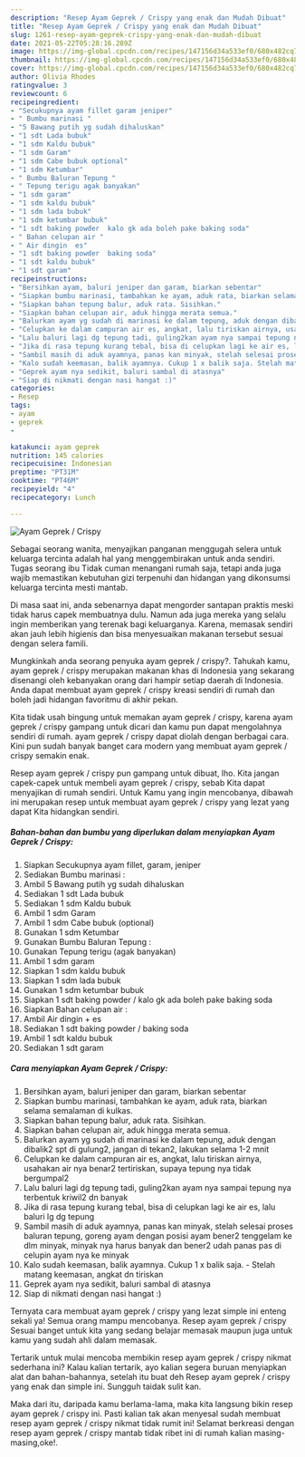 ```yaml
---
description: "Resep Ayam Geprek / Crispy yang enak dan Mudah Dibuat"
title: "Resep Ayam Geprek / Crispy yang enak dan Mudah Dibuat"
slug: 1261-resep-ayam-geprek-crispy-yang-enak-dan-mudah-dibuat
date: 2021-05-22T05:28:16.289Z
image: https://img-global.cpcdn.com/recipes/147156d34a533ef0/680x482cq70/ayam-geprek-crispy-foto-resep-utama.jpg
thumbnail: https://img-global.cpcdn.com/recipes/147156d34a533ef0/680x482cq70/ayam-geprek-crispy-foto-resep-utama.jpg
cover: https://img-global.cpcdn.com/recipes/147156d34a533ef0/680x482cq70/ayam-geprek-crispy-foto-resep-utama.jpg
author: Olivia Rhodes
ratingvalue: 3
reviewcount: 6
recipeingredient:
- "Secukupnya ayam fillet garam jeniper"
- " Bumbu marinasi "
- "5 Bawang putih yg sudah dihaluskan"
- "1 sdt Lada bubuk"
- "1 sdm Kaldu bubuk"
- "1 sdm Garam"
- "1 sdm Cabe bubuk optional"
- "1 sdm Ketumbar"
- " Bumbu Baluran Tepung "
- " Tepung terigu agak banyakan"
- "1 sdm garam"
- "1 sdm kaldu bubuk"
- "1 sdm lada bubuk"
- "1 sdm ketumbar bubuk"
- "1 sdt baking powder  kalo gk ada boleh pake baking soda"
- " Bahan celupan air "
- " Air dingin  es"
- "1 sdt baking powder  baking soda"
- "1 sdt kaldu bubuk"
- "1 sdt garam"
recipeinstructions:
- "Bersihkan ayam, baluri jeniper dan garam, biarkan sebentar"
- "Siapkan bumbu marinasi, tambahkan ke ayam, aduk rata, biarkan selama semalaman di kulkas."
- "Siapkan bahan tepung balur, aduk rata. Sisihkan."
- "Siapkan bahan celupan air, aduk hingga merata semua."
- "Balurkan ayam yg sudah di marinasi ke dalam tepung, aduk dengan dibalik2 spt di gulung2, jangan di tekan2, lakukan selama 1-2 mnit"
- "Celupkan ke dalam campuran air es, angkat, lalu tiriskan airnya, usahakan air nya benar2 tertiriskan, supaya tepung nya tidak bergumpal2"
- "Lalu baluri lagi dg tepung tadi, guling2kan ayam nya sampai tepung nya terbentuk kriwil2 dn banyak"
- "Jika di rasa tepung kurang tebal, bisa di celupkan lagi ke air es, lalu baluri lg dg tepung"
- "Sambil masih di aduk ayamnya, panas kan minyak, stelah selesai proses baluran tepung, goreng ayam dengan posisi ayam bener2 tenggelam ke dlm minyak, minyak nya harus banyak dan bener2 udah panas pas di celupin ayam nya ke minyak"
- "Kalo sudah keemasan, balik ayamnya. Cukup 1 x balik saja. Stelah matang keemasan, angkat dn tiriskan"
- "Geprek ayam nya sedikit, baluri sambal di atasnya"
- "Siap di nikmati dengan nasi hangat :)"
categories:
- Resep
tags:
- ayam
- geprek
- 

katakunci: ayam geprek  
nutrition: 145 calories
recipecuisine: Indonesian
preptime: "PT31M"
cooktime: "PT46M"
recipeyield: "4"
recipecategory: Lunch

---
```



![Ayam Geprek / Crispy](https://img-global.cpcdn.com/recipes/147156d34a533ef0/680x482cq70/ayam-geprek-crispy-foto-resep-utama.jpg)

Sebagai seorang wanita, menyajikan panganan menggugah selera untuk keluarga tercinta adalah hal yang menggembirakan untuk anda sendiri. Tugas seorang ibu Tidak cuman menangani rumah saja, tetapi anda juga wajib memastikan kebutuhan gizi terpenuhi dan hidangan yang dikonsumsi keluarga tercinta mesti mantab.

Di masa  saat ini, anda sebenarnya dapat mengorder santapan praktis meski tidak harus capek membuatnya dulu. Namun ada juga mereka yang selalu ingin memberikan yang terenak bagi keluarganya. Karena, memasak sendiri akan jauh lebih higienis dan bisa menyesuaikan makanan tersebut sesuai dengan selera famili. 



Mungkinkah anda seorang penyuka ayam geprek / crispy?. Tahukah kamu, ayam geprek / crispy merupakan makanan khas di Indonesia yang sekarang disenangi oleh kebanyakan orang dari hampir setiap daerah di Indonesia. Anda dapat membuat ayam geprek / crispy kreasi sendiri di rumah dan boleh jadi hidangan favoritmu di akhir pekan.

Kita tidak usah bingung untuk memakan ayam geprek / crispy, karena ayam geprek / crispy gampang untuk dicari dan kamu pun dapat mengolahnya sendiri di rumah. ayam geprek / crispy dapat diolah dengan berbagai cara. Kini pun sudah banyak banget cara modern yang membuat ayam geprek / crispy semakin enak.

Resep ayam geprek / crispy pun gampang untuk dibuat, lho. Kita jangan capek-capek untuk membeli ayam geprek / crispy, sebab Kita dapat menyajikan di rumah sendiri. Untuk Kamu yang ingin mencobanya, dibawah ini merupakan resep untuk membuat ayam geprek / crispy yang lezat yang dapat Kita hidangkan sendiri.

<!--inarticleads1-->

##### Bahan-bahan dan bumbu yang diperlukan dalam menyiapkan Ayam Geprek / Crispy:

1. Siapkan Secukupnya ayam fillet, garam, jeniper
1. Sediakan  Bumbu marinasi :
1. Ambil 5 Bawang putih yg sudah dihaluskan
1. Sediakan 1 sdt Lada bubuk
1. Sediakan 1 sdm Kaldu bubuk
1. Ambil 1 sdm Garam
1. Ambil 1 sdm Cabe bubuk (optional)
1. Gunakan 1 sdm Ketumbar
1. Gunakan  Bumbu Baluran Tepung :
1. Gunakan  Tepung terigu (agak banyakan)
1. Ambil 1 sdm garam
1. Siapkan 1 sdm kaldu bubuk
1. Siapkan 1 sdm lada bubuk
1. Gunakan 1 sdm ketumbar bubuk
1. Siapkan 1 sdt baking powder / kalo gk ada boleh pake baking soda
1. Siapkan  Bahan celupan air :
1. Ambil  Air dingin + es
1. Sediakan 1 sdt baking powder / baking soda
1. Ambil 1 sdt kaldu bubuk
1. Sediakan 1 sdt garam




<!--inarticleads2-->

##### Cara menyiapkan Ayam Geprek / Crispy:

1. Bersihkan ayam, baluri jeniper dan garam, biarkan sebentar
1. Siapkan bumbu marinasi, tambahkan ke ayam, aduk rata, biarkan selama semalaman di kulkas.
1. Siapkan bahan tepung balur, aduk rata. Sisihkan.
1. Siapkan bahan celupan air, aduk hingga merata semua.
1. Balurkan ayam yg sudah di marinasi ke dalam tepung, aduk dengan dibalik2 spt di gulung2, jangan di tekan2, lakukan selama 1-2 mnit
1. Celupkan ke dalam campuran air es, angkat, lalu tiriskan airnya, usahakan air nya benar2 tertiriskan, supaya tepung nya tidak bergumpal2
1. Lalu baluri lagi dg tepung tadi, guling2kan ayam nya sampai tepung nya terbentuk kriwil2 dn banyak
1. Jika di rasa tepung kurang tebal, bisa di celupkan lagi ke air es, lalu baluri lg dg tepung
1. Sambil masih di aduk ayamnya, panas kan minyak, stelah selesai proses baluran tepung, goreng ayam dengan posisi ayam bener2 tenggelam ke dlm minyak, minyak nya harus banyak dan bener2 udah panas pas di celupin ayam nya ke minyak
1. Kalo sudah keemasan, balik ayamnya. Cukup 1 x balik saja. - Stelah matang keemasan, angkat dn tiriskan
1. Geprek ayam nya sedikit, baluri sambal di atasnya
1. Siap di nikmati dengan nasi hangat :)




Ternyata cara membuat ayam geprek / crispy yang lezat simple ini enteng sekali ya! Semua orang mampu mencobanya. Resep ayam geprek / crispy Sesuai banget untuk kita yang sedang belajar memasak maupun juga untuk kamu yang sudah ahli dalam memasak.

Tertarik untuk mulai mencoba membikin resep ayam geprek / crispy nikmat sederhana ini? Kalau kalian tertarik, ayo kalian segera buruan menyiapkan alat dan bahan-bahannya, setelah itu buat deh Resep ayam geprek / crispy yang enak dan simple ini. Sungguh taidak sulit kan. 

Maka dari itu, daripada kamu berlama-lama, maka kita langsung bikin resep ayam geprek / crispy ini. Pasti kalian tak akan menyesal sudah membuat resep ayam geprek / crispy nikmat tidak rumit ini! Selamat berkreasi dengan resep ayam geprek / crispy mantab tidak ribet ini di rumah kalian masing-masing,oke!.


